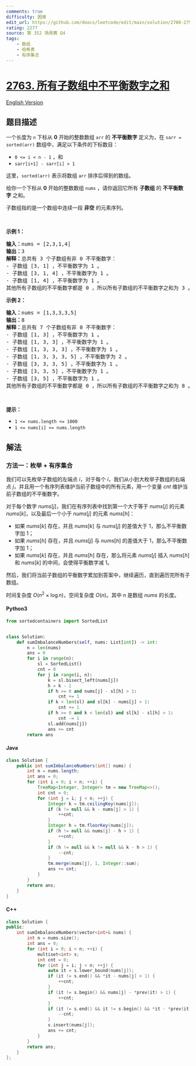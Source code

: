 ```yaml
---
comments: true
difficulty: 困难
edit_url: https://github.com/doocs/leetcode/edit/main/solution/2700-2799/2763.Sum%20of%20Imbalance%20Numbers%20of%20All%20Subarrays/README.md
rating: 2277
source: 第 352 场周赛 Q4
tags:
    - 数组
    - 哈希表
    - 有序集合
---
```


<!-- problem:start -->

# [2763. 所有子数组中不平衡数字之和](https://leetcode.cn/problems/sum-of-imbalance-numbers-of-all-subarrays)

[English Version](/solution/2700-2799/2763.Sum%20of%20Imbalance%20Numbers%20of%20All%20Subarrays/README_EN.md)

## 题目描述

<!-- description:start -->

<p>一个长度为 <code>n</code>&nbsp;下标从 <strong>0</strong>&nbsp;开始的整数数组 <code>arr</code>&nbsp;的 <strong>不平衡数字</strong>&nbsp;定义为，在&nbsp;<code>sarr = sorted(arr)</code>&nbsp;数组中，满足以下条件的下标数目：</p>

<ul>
	<li><code>0 &lt;= i &lt; n - 1</code>&nbsp;，和</li>
	<li><code>sarr[i+1] - sarr[i] &gt; 1</code></li>
</ul>

<p>这里，<code>sorted(arr)</code>&nbsp;表示将数组 <code>arr</code>&nbsp;排序后得到的数组。</p>

<p>给你一个下标从 <strong>0</strong>&nbsp;开始的整数数组&nbsp;<code>nums</code>&nbsp;，请你返回它所有&nbsp;<strong>子数组</strong>&nbsp;的&nbsp;<strong>不平衡数字</strong>&nbsp;之和。</p>

<p>子数组指的是一个数组中连续一段 <strong>非空</strong>&nbsp;的元素序列。</p>

<p>&nbsp;</p>

<p><strong>示例 1：</strong></p>

<pre><strong>输入：</strong>nums = [2,3,1,4]
<b>输出：</b>3
<b>解释：</b>总共有 3 个子数组有非 0 不平衡数字：
- 子数组 [3, 1] ，不平衡数字为 1 。
- 子数组 [3, 1, 4] ，不平衡数字为 1 。
- 子数组 [1, 4] ，不平衡数字为 1 。
其他所有子数组的不平衡数字都是 0 ，所以所有子数组的不平衡数字之和为 3 。
</pre>

<p><strong>示例 2：</strong></p>

<pre><b>输入：</b>nums = [1,3,3,3,5]
<b>输出：</b>8
<b>解释：</b>总共有 7 个子数组有非 0 不平衡数字：
- 子数组 [1, 3] ，不平衡数字为 1 。
- 子数组 [1, 3, 3] ，不平衡数字为 1 。
- 子数组 [1, 3, 3, 3] ，不平衡数字为 1 。
- 子数组 [1, 3, 3, 3, 5] ，不平衡数字为 2 。
- 子数组 [3, 3, 3, 5] ，不平衡数字为 1 。
- 子数组 [3, 3, 5] ，不平衡数字为 1 。
- 子数组 [3, 5] ，不平衡数字为 1 。
其他所有子数组的不平衡数字都是 0 ，所以所有子数组的不平衡数字之和为 8 。</pre>

<p>&nbsp;</p>

<p><strong>提示：</strong></p>

<ul>
	<li><code>1 &lt;= nums.length &lt;= 1000</code></li>
	<li><code>1 &lt;= nums[i] &lt;= nums.length</code></li>
</ul>

<!-- description:end -->

## 解法

<!-- solution:start -->

### 方法一：枚举 + 有序集合

我们可以先枚举子数组的左端点 $i$，对于每个 $i$，我们从小到大枚举子数组的右端点 $j$，并且用一个有序列表维护当前子数组中的所有元素，用一个变量 $cnt$ 维护当前子数组的不平衡数字。

对于每个数字 $nums[j]$，我们在有序列表中找到第一个大于等于 $nums[j]$ 的元素 $nums[k]$，以及最后一个小于 $nums[j]$ 的元素 $nums[h]$：

-   如果 $nums[k]$ 存在，并且 $nums[k]$ 与 $nums[j]$ 的差值大于 $1$，那么不平衡数字加 $1$；
-   如果 $nums[h]$ 存在，并且 $nums[j]$ 与 $nums[h]$ 的差值大于 $1$，那么不平衡数字加 $1$；
-   如果 $nums[k]$ 存在，并且 $nums[h]$ 存在，那么将元素 $nums[j]$ 插入 $nums[h]$ 和 $nums[k]$ 的中间，会使得平衡数字减 $1$。

然后，我们将当前子数组的平衡数字累加到答案中，继续遍历，直到遍历完所有子数组。

时间复杂度 $O(n^2 \times \log n)$，空间复杂度 $O(n)$。其中 $n$ 是数组 $nums$ 的长度。

<!-- tabs:start -->

#### Python3

```python
from sortedcontainers import SortedList


class Solution:
    def sumImbalanceNumbers(self, nums: List[int]) -> int:
        n = len(nums)
        ans = 0
        for i in range(n):
            sl = SortedList()
            cnt = 0
            for j in range(i, n):
                k = sl.bisect_left(nums[j])
                h = k - 1
                if h >= 0 and nums[j] - sl[h] > 1:
                    cnt += 1
                if k < len(sl) and sl[k] - nums[j] > 1:
                    cnt += 1
                if h >= 0 and k < len(sl) and sl[k] - sl[h] > 1:
                    cnt -= 1
                sl.add(nums[j])
                ans += cnt
        return ans
```

#### Java

```java
class Solution {
    public int sumImbalanceNumbers(int[] nums) {
        int n = nums.length;
        int ans = 0;
        for (int i = 0; i < n; ++i) {
            TreeMap<Integer, Integer> tm = new TreeMap<>();
            int cnt = 0;
            for (int j = i; j < n; ++j) {
                Integer k = tm.ceilingKey(nums[j]);
                if (k != null && k - nums[j] > 1) {
                    ++cnt;
                }
                Integer h = tm.floorKey(nums[j]);
                if (h != null && nums[j] - h > 1) {
                    ++cnt;
                }
                if (h != null && k != null && k - h > 1) {
                    --cnt;
                }
                tm.merge(nums[j], 1, Integer::sum);
                ans += cnt;
            }
        }
        return ans;
    }
}
```

#### C++

```cpp
class Solution {
public:
    int sumImbalanceNumbers(vector<int>& nums) {
        int n = nums.size();
        int ans = 0;
        for (int i = 0; i < n; ++i) {
            multiset<int> s;
            int cnt = 0;
            for (int j = i; j < n; ++j) {
                auto it = s.lower_bound(nums[j]);
                if (it != s.end() && *it - nums[j] > 1) {
                    ++cnt;
                }
                if (it != s.begin() && nums[j] - *prev(it) > 1) {
                    ++cnt;
                }
                if (it != s.end() && it != s.begin() && *it - *prev(it) > 1) {
                    --cnt;
                }
                s.insert(nums[j]);
                ans += cnt;
            }
        }
        return ans;
    }
};
```

<!-- tabs:end -->

<!-- solution:end -->

<!-- problem:end -->
